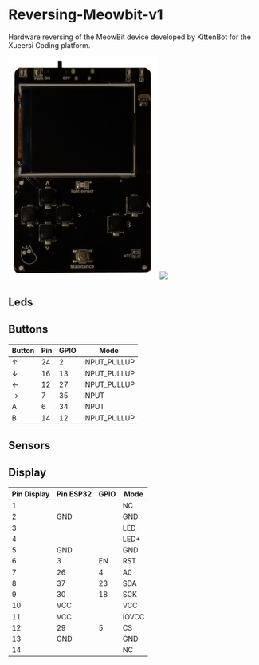 # Reversing-Meowbit-v1
Hardware reversing of the MeowBit device developed by KittenBot for the Xueersi Coding platform.

<img src="../images/meowbit-hw-top.png" width="300" /> <img src="../images/meowbit-hw-down.png" width="300" />

## Leds

## Buttons

| Button    | Pin       | GPIO      | Mode         |
| --------- | --------- | --------- | ------------ |
| ↑         | 24        | 2         | INPUT_PULLUP |
| ↓         | 16        | 13        | INPUT_PULLUP |
| ←         | 12        | 27        | INPUT_PULLUP |
| →         | 7         | 35        | INPUT        |
| A         | 6         | 34        | INPUT        |
| B         | 14        | 12        | INPUT_PULLUP |


## Sensors

## Display

| Pin Display | Pin ESP32 | GPIO      | Mode       |
| ----------- | --------- | --------- | ---------- |
| 1           |           |           | NC         |
| 2           | GND       |           | GND        |
| 3           |           |           | LED-       |
| 4           |           |           | LED+       |
| 5           | GND       |           | GND        |
| 6           | 3         | EN        | RST        |
| 7           | 26        | 4         | A0         |
| 8           | 37        | 23        | SDA        |
| 9           | 30        | 18        | SCK        |
| 10          | VCC       |           | VCC        |
| 11          | VCC       |           | IOVCC      |
| 12          | 29        | 5         | CS         |
| 13          | GND       |           | GND        |
| 14          |           |           | NC         |
